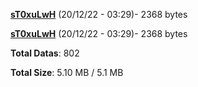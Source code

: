 [**sT0xuLwH**](/data/sT0xuLwH.txt) (20/12/22 - 03:29)- 2368 bytes

[**sT0xuLwH**](/data/sT0xuLwH.txt) (20/12/22 - 03:29)- 2368 bytes

**Total Datas**: 802

**Total Size**: 5.10 MB / 5.1 MB
